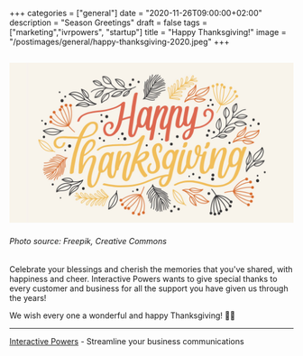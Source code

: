 +++
categories = ["general"]
date = "2020-11-26T09:00:00+02:00"
description = "Season Greetings"
draft = false
tags = ["marketing","ivrpowers", "startup"]
title = "Happy Thanksgiving!"
image = "/postimages/general/happy-thanksgiving-2020.jpeg"
+++

![Interactive Powers](/postimages/general/happy-thanksgiving-2020.jpeg)
---------
###### Photo source: Freepik, Creative Commons

Celebrate your blessings and cherish the memories that you've shared, with happiness and cheer. Interactive Powers wants to give special thanks to every customer and business for all the support you have given us through the years!

We wish every one a wonderful and happy Thanksgiving! 🦃🎉

---
[Interactive Powers](http://www.ivrpowers.com/) - Streamline your business communications

